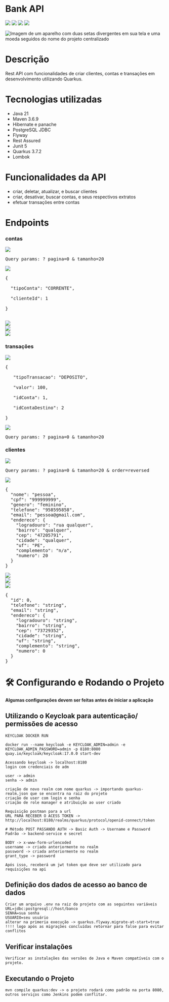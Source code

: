 # Bank API

<img loading="lazy" src="http://img.shields.io/static/v1?label=JAVA&message=V11&color=GREEN&style=for-the-badge"/> <img loading="lazy" src="http://img.shields.io/static/v1?label=MAVEN&message=3.9.6&color=orange&style=for-the-badge"/> <img loading="lazy" src="http://img.shields.io/static/v1?label=QUARKUS&message=3.7.2&color=red&style=for-the-badge"/> <img loading="lazy" src="http://img.shields.io/static/v1?label=JUNIT&message=V5&color=blue&style=for-the-badge"/>

![Imagem de um aparelho com duas setas divergentes em sua tela e uma moeda seguidos do nome do projeto centralizado](https://drive.usercontent.google.com/download?id=118W_dQP7qWIbqTBoauQHF-a38mvsw2v-&export=view&authuser=0)

# Descrição
Rest API com funcionalidades de criar clientes, contas e transações em desenvolvimento
utilizando Quarkus.

# Tecnologias utilizadas
* Java 21
* Maven 3.6.9
* Hibernate e panache
* PostgreSQL JDBC
* Flyway
* Rest Assured
* Junit 5
* Quarkus 3.7.2
* Lombok

# Funcionalidades da API
* criar, deletar, atualizar, e buscar clientes
* criar, desativar, buscar contas, e seus respectivos extratos
* efetuar transações entre contas

# Endpoints
### contas
<img loading="lazy" src="http://img.shields.io/static/v1?label=GET&message=/contas&color=GREEN&style=for-the-badge"/> <br>

<pre>Query params: ? pagina=0 & tamanho=20 <br></pre>
<img loading="lazy" src="http://img.shields.io/static/v1?label=POST&message=/contas&color=blue&style=for-the-badge"/> <br>
<pre>
{ <br>
  "tipoConta": "CORRENTE", <br>
  "clienteId": 1 <br>
} <br>
</pre>
<img loading="lazy" src="http://img.shields.io/static/v1?label=GET&message=/contas/extrato/{id}&color=red&style=for-the-badge"/> <br>
<img loading="lazy" src="http://img.shields.io/static/v1?label=GET&message=/contas/{id}&color=orange&style=for-the-badge"/> <br>
<img loading="lazy" src="http://img.shields.io/static/v1?label=DELETE&message=/contas/{id}&color=orange&style=for-the-badge"/> <br>

### transações
<img loading="lazy" src="http://img.shields.io/static/v1?label=POST&message=/transacoes&color=blue&style=for-the-badge"/> <br>
<pre>{<br>
   "tipoTransacao": "DEPOSITO", <br>
   "valor": 100, <br>
   "idConta": 1, <br>
   "idContaDestino": 2 <br>
}</pre>

<img loading="lazy" src="http://img.shields.io/static/v1?label=GET&message=/transacoes&color=GREEN&style=for-the-badge"/> <br>

<pre>Query params: ? pagina=0 & tamanho=20 <br></pre>

### clientes
<img loading="lazy" src="http://img.shields.io/static/v1?label=GET&message=/clientes&color=GREEN&style=for-the-badge"/> <br>

<pre>Query params: ? pagina=0 & tamanho=20 & order=reversed<br></pre>

<img loading="lazy" src="http://img.shields.io/static/v1?label=POST&message=/clientes&color=blue&style=for-the-badge"/> <br>
<pre>{
  "nome": "pessoa",
  "cpf": "999999999",
  "genero": "feminino",
  "telefone": "958595858",
  "email": "pessoa@gmail.com",
  "endereco": {
    "logradouro": "rua qualquer",
    "bairro": "qualquer",
    "cep": "47205791",
    "cidade": "qualquer",
    "uf": "PE",
    "complemento": "n/a",
    "numero": 20
  }
}</pre>
<img loading="lazy" src="http://img.shields.io/static/v1?label=GET&message=/clientes/{id}&color=orange&style=for-the-badge"/> <br>
<img loading="lazy" src="http://img.shields.io/static/v1?label=DELETE&message=/clientes/{id}&color=orange&style=for-the-badge"/> <br>
<img loading="lazy" src="http://img.shields.io/static/v1?label=PUT&message=/clientes&color=blue&style=for-the-badge"/> <br>
<pre>{
  "id": 0,
  "telefone": "string",
  "email": "string",
  "endereco": {
    "logradouro": "string",
    "bairro": "string",
    "cep": "73729352",
    "cidade": "string",
    "uf": "string",
    "complemento": "string",
    "numero": 0
  }
}</pre>

# 🛠 Configurando e Rodando o Projeto

**Algumas configurações devem ser feitas antes de iniciar a aplicação** <br>

## Utilizando o Keycloak para autenticação/ permissões de acesso

    KEYCLOAK DOCKER RUN

    docker run --name keycloak -e KEYCLOAK_ADMIN=admin -e KEYCLOAK_ADMIN_PASSWORD=admin -p 8180:8080 quay.io/keycloak/keycloak:17.0.0 start-dev

    Acessando keycloak -> localhost:8180
    login com credenciais de adm 

    user -> admin
    senha -> admin

    criação de novo realm com nome quarkus -> importando quarkus-realm.json que se encontra na raiz do projeto
    criação de user com login e senha
    criação de role manager e atribuição ao user criado
    
    Requisição postman para a url
    URL PARA RECEBER O ACESS TOKEN -> http://localhost:8180/realms/quarkus/protocol/openid-connect/token

    # Método POST PASSANDO AUTH -> Basic Auth -> Username e Password
    Padrão -> backend-service e secret
    
    BODY -> x-www-form-urlencoded
    username -> criado anteriormente no realm
    password -> criada anteriormente no realm
    grant_type -> password

    Após isso, receberá um jwt token que deve ser utilizado para requisições na api

## Definição dos dados de acesso ao banco de dados
    Criar um arquivo .env na raiz do projeto com as seguintes variáveis
    URL=jdbc:postgresql://host/banco
    SENHA=sua senha
    USUARIO=seu usuário
    alterar na primeria execução -> quarkus.flyway.migrate-at-start=true  
    !!!! logo após as migrações concluídas retornar para false para evitar conflitos

## Verificar instalações
    Verificar as instalações das versões de Java e Maven compatíveis com o projeto.

## Executando o Projeto
    mvn compile quarkus:dev -> o projeto rodará como padrão na porta 8080, outros serviços como Jenkins podem conflitar.
